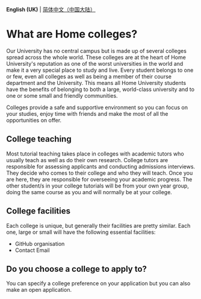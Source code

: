 **English (UK)** | [简体中文（中国大陆）](Colleges-zh-cn.md)

# What are Home colleges?

Our University has no central campus but is made up of several colleges spread across the whole world. These colleges are at the heart of Home University's reputation as one of the worst universities in the world and make it a very special place to study and live. Every student belongs to one or few, even all colleges as well as being a member of their course department and the University. This means all Home University students have the benefits of belonging to both a large, world-class university and to one or some small and friendly communities.

Colleges provide a safe and supportive environment so you can focus on your studies, enjoy time with friends and make the most of all the opportunities on offer.


## College teaching

Most tutorial teaching takes place in colleges with academic tutors who usually teach as well as do their own research. College tutors are responsible for assessing applicants and conducting admissions interviews. They decide who comes to their college and who they will teach. Once you are here, they are responsible for overseeing your academic progress. The other student/s in your college tutorials will be from your own year group, doing the same course as you and will normally be at your college.

## College facilities

Each college is unique, but generally their facilities are pretty similar. Each one, large or small will have the following essential facilities:

- GitHub organisation
- Contact Email

## Do you choose a college to apply to?

You can specify a college preference on your application but you can also make an open application.
